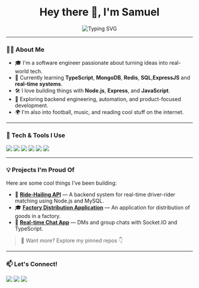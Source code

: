 <!-- Profile Header -->
<h1 align="center">Hey there 👋, I'm Samuel</h1>
<p align="center">
  <img src="https://readme-typing-svg.demolab.com?font=Fira+Code&size=24&duration=3000&pause=1000&color=F7695B&center=true&vCenter=true&width=435&lines=Junior+Developer+%E2%9C%A8;Lover+of+clean+code+and+coffee+%F0%9F%8D%B5;Always+learning%2C+always+building+%F0%9F%9A%80" alt="Typing SVG" />
</p>

---

<!-- About Me -->
### 🙋‍♂️ About Me
- 🎓 I'm a software engineer passionate about turning ideas into real-world tech.
- 🌱 Currently learning **TypeScript**, **MongoDB**, **Redis**, **SQL**,**ExpressJS** and **real-time systems**.
- 🛠️ I love building things with **Node.js**, **Express**, and **JavaScript**.
- 🧠 Exploring backend engineering, automation, and product-focused development.
- 🌍 I'm also into football, music, and reading cool stuff on the internet.

---

<!-- Tech Stack (Colorful badges) -->
### 🔧 Tech & Tools I Use
<p align="left">
  <img src="https://img.shields.io/badge/JavaScript-F7DF1E?style=for-the-badge&logo=javascript&logoColor=black"/>
  <img src="https://img.shields.io/badge/Node.js-339933?style=for-the-badge&logo=nodedotjs&logoColor=white"/>
  <img src="https://img.shields.io/badge/Express.js-000000?style=for-the-badge&logo=express&logoColor=white"/>
  <img src="https://img.shields.io/badge/MongoDB-4EA94B?style=for-the-badge&logo=mongodb&logoColor=white"/>
  <img src="https://img.shields.io/badge/Git-F05032?style=for-the-badge&logo=git&logoColor=white"/>
  <img src="https://img.shields.io/badge/Postman-FF6C37?style=for-the-badge&logo=postman&logoColor=white"/>
</p>

---

<!-- Projects -->
### 💡 Projects I'm Proud Of
Here are some cool things I've been building:

- 🔐 **[Ride-Hailing API](https://github.com/Samueliyiola/Ride-Hailing-Platform-Api)** — A backend system for real-time driver-rider matching using Node.js and MySQL.
- 🎓 **[Factory Distribution Application](https://github.com/Samueliyiola/Factory-Distribution-Application)** — An application for distribution of goods in a factory.
- 💬 **[Real-time Chat App](https://github.com/Samueliyiola/Social-Media-Application)** — DMs and group chats with Socket.IO and TypeScript.

> 💬 Want more? Explore my pinned repos 👇

---

<!-- Let's Connect -->
### 📫 Let's Connect!
<p align="left">
  <a href="mailto:samueliyiola13@gmail.com"><img src="https://img.shields.io/badge/Email-D14836?style=for-the-badge&logo=gmail&logoColor=white"/></a>
  <a href="https://linkedin.com/in/samueliyiola123"><img src="https://img.shields.io/badge/LinkedIn-0077B5?style=for-the-badge&logo=linkedin&logoColor=white"/></a>
  <a href="https://twitter.com/samiyiola"><img src="https://img.shields.io/badge/Twitter-1DA1F2?style=for-the-badge&logo=twitter&logoColor=white"/></a>
</p>



